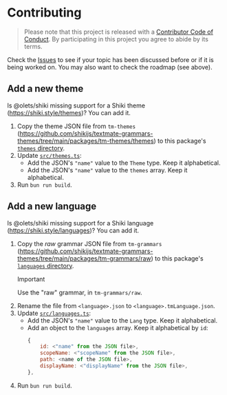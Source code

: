 # Contributing

> Please note that this project is released with a [Contributor Code of Conduct](CODE_OF_CONDUCT.md). By participating in this project you agree to abide by its terms.

Check the [Issues](ttps://github.com/olets/shiki/issues) to see if your topic has been discussed before or if it is being worked on. You may also want to check the roadmap (see above).

## Add a new theme

Is @olets/shiki missing support for a Shiki theme (https://shiki.style/themes)? You can add it.

1. Copy the theme JSON file from `tm-themes` (https://github.com/shikijs/textmate-grammars-themes/tree/main/packages/tm-themes/themes) to this package's [`themes` directory](./themes/).
1. Update [`src/themes.ts`](./src/themes.ts):
    - Add the JSON's `"name"` value to the `Theme` type. Keep it alphabetical.
    - Add the JSON's `"name"` value to the `themes` array. Keep it alphabetical.
1. Run `bun run build`.

## Add a new language

Is @olets/shiki missing support for a Shiki language (https://shiki.style/languages)? You can add it.

1. Copy the _raw_ grammar JSON file from `tm-grammars` (https://github.com/shikijs/textmate-grammars-themes/tree/main/packages/tm-grammars/raw) to this package's [`languages` directory](./languages/).
    > [!IMPORTANT]
    > Use the "raw" grammar, in `tm-grammars/raw`.
1. Rename the file from `<language>.json` to `<language>.tmLanguage.json`.
1. Update [`src/languages.ts`](./src/languages.ts):
    - Add the JSON's `"name"` value to the `Lang` type. Keep it alphabetical.
    - Add an object to the `languages` array. Keep it alphabetical by `id`:
        ```js
        {
            id: <"name" from the JSON file>,
            scopeName: <"scopeName" from the JSON file>,
            path: <name of the JSON file>,
            displayName: <"displayName" from the JSON file>,
        },
        ```
1. Run `bun run build`.
